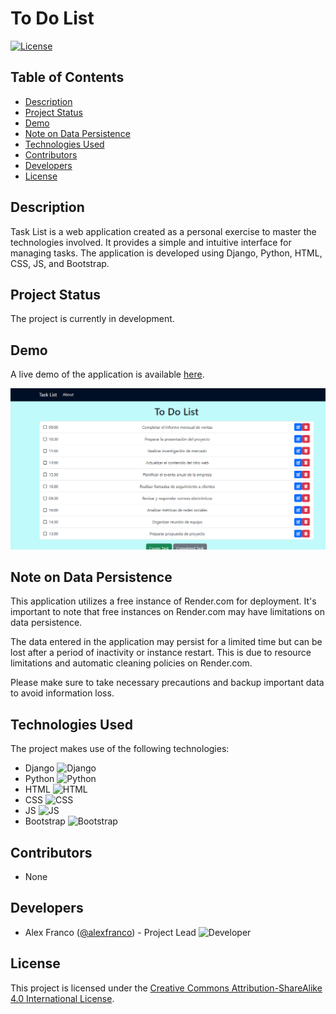 # To Do List



[![License](https://img.shields.io/badge/License-CC%20BY--SA%204.0-blue.svg)](https://creativecommons.org/licenses/by-sa/4.0/)

## Table of Contents

- [Description](#description)
- [Project Status](#project-status)
- [Demo](#demo)
- [Note on Data Persistence](#note-on-data-persistence)
- [Technologies Used](#technologies-used)
- [Contributors](#contributors)
- [Developers](#developers)
- [License](#license)

## Description

Task List is a web application created as a personal exercise to master the technologies involved. It provides a simple and intuitive interface for managing tasks. The application is developed using Django, Python, HTML, CSS, JS, and Bootstrap.

## Project Status

The project is currently in development.

## Demo

A live demo of the application is available [here](https://todolist-pjwm.onrender.com/).

![Demo Screenshot](https://github.com/alexis-ramos-ok/todolist/blob/master/todolistscreen.png)


## Note on Data Persistence

This application utilizes a free instance of Render.com for deployment. It's important to note that free instances on Render.com may have limitations on data persistence.

The data entered in the application may persist for a limited time but can be lost after a period of inactivity or instance restart. This is due to resource limitations and automatic cleaning policies on Render.com.

Please make sure to take necessary precautions and backup important data to avoid information loss.

## Technologies Used

The project makes use of the following technologies:

- Django ![Django](https://img.shields.io/badge/Django-3.2.5-green.svg)
- Python ![Python](https://img.shields.io/badge/Python-3.9-blue.svg)
- HTML ![HTML](https://img.shields.io/badge/HTML-5-orange.svg)
- CSS ![CSS](https://img.shields.io/badge/CSS-3-blue.svg)
- JS ![JS](https://img.shields.io/badge/JS-ES6-yellow.svg)
- Bootstrap ![Bootstrap](https://img.shields.io/badge/Bootstrap-5.1.0-purple.svg)

## Contributors

- None

## Developers

- Alex Franco ([@alexfranco](https://github.com/alexis-ramos-ok)) - Project Lead ![Developer](https://img.shields.io/badge/Developer-1-blueviolet.svg)

## License

This project is licensed under the [Creative Commons Attribution-ShareAlike 4.0 International License](https://creativecommons.org/licenses/by-sa/4.0/).
